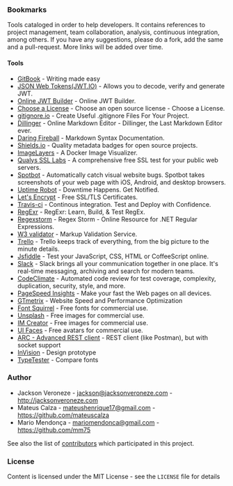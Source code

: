 ### Bookmarks

Tools cataloged in order to help developers. It contains references to project management, team collaboration, analysis, continuous integration, among others. If you have any suggestions, please do a fork, add the same and a pull-request.
More links will be added over time.

#### Tools

* [GitBook](https://www.gitbook.com/) - Writing made easy
* [JSON Web Tokens(JWT.IO)](jwt.io/) - Allows you to decode, verify and generate JWT.
* [Online JWT Builder](http://jwtbuilder.jamiekurtz.com/) - Online JWT Builder.
* [Choose a License](http://choosealicense.com/) - Choose an open source license - Choose a License.
* [gitignore.io](https://www.gitignore.io/) - Create Useful .gitignore Files For Your Project.
* [Dillinger](http://dillinger.io/) - Online Markdown Editor - Dillinger, the Last Markdown Editor ever.
* [Daring Fireball](http://daringfireball.net/projects/markdown/syntax/) - Markdown Syntax Documentation.
* [Shields.io](http://shields.io/) - Quality metadata badges for open source projects.
* [ImageLayers](https://imagelayers.io/) - A Docker Image Visualizer.
* [Qualys SSL Labs](https://www.ssllabs.com/ssltest/) - A comprehensive free SSL test for your public web servers.
* [Spotbot](https://spotbot.qa/) - Automatically catch visual website bugs. Spotbot takes screenshots of your web page with iOS, Android, and desktop browsers.
* [Uptime Robot](http://uptimerobot.com/) - Downtime Happens. Get Notified.
* [Let's Encrypt](https://letsencrypt.org/) - Free SSL/TLS Certificates.
* [Travis-ci](https://travis-ci.org/) - Continous integration. Test and Deploy with Confidence.
* [RegExr](http://regexr.com/) - RegExr: Learn, Build, & Test RegEx.
* [Regexstorm](http://regexstorm.net/) - Regex Storm - Online Resource for .NET Regular Expressions.
* [W3 validator](http://validator.w3.org/) - Markup Validation Service.
* [Trello](https://trello.com/) - Trello keeps track of everything, from the big picture to the minute details.
* [Jsfiddle](https://jsfiddle.net) - Test your JavaScript, CSS, HTML or CoffeeScript online.
* [Slack](https://slack.com/) - Slack brings all your communication together in one place. It's real-time messaging, archiving and search for modern teams.
* [CodeClimate](https://codeclimate.com/) - Automated code review for test coverage, complexity, duplication, security, style, and more.
* [PageSpeed Insights](https://developers.google.com/speed/pagespeed/insights/) - Make your fast the Web pages on all devices.
* [GTmetrix](https://gtmetrix.com/) - Website Speed and Performance Optimization
* [Font Squirrel](https://www.fontsquirrel.com/) - Free fonts for commercial use.
* [Unsplash](https://unsplash.com/) - Free images for commercial use.
* [IM Creator](http://www.imcreator.com/free) - Free images for commercial use.
* [UI Faces](http://uifaces.com/) - Free avatars for commercial use.
* [ARC - Advanced REST client](https://chrome.google.com/webstore/detail/advanced-rest-client/hgmloofddffdnphfgcellkdfbfbjeloo) - REST client (like Postman), but with socket support
* [InVision](https://www.invisionapp.com/) - Design prototype
* [TypeTester](https://www.typetester.org/) - Compare fonts

### Author

* Jackson Veroneze - <jackson@jacksonveroneze.com> - <http://jacksonveroneze.com>
* Mateus Calza - <mateushenrique17@gmail.com> - <https://github.com/mateuscalza>
* Mario Mendonça - <mariomendonca@gmail.com> - <https://github.com/mm75>

See also the list of [contributors](https://github.com/jacksonveroneze/bookmarks/graphs/contributors) which participated in this project.

### License

Content is licensed under the MIT License - see the `LICENSE` file for details
